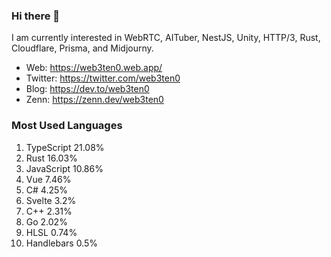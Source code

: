 ### Hi there 👋

I am currently interested in WebRTC, AITuber, NestJS, Unity, HTTP/3, Rust, Cloudflare, Prisma, and Midjourny. 

- Web: https://web3ten0.web.app/
- Twitter: https://twitter.com/web3ten0
- Blog: https://dev.to/web3ten0
- Zenn: https://zenn.dev/web3ten0

### Most Used Languages 

1. TypeScript 21.08%
2. Rust 16.03%
3. JavaScript 10.86%
4. Vue 7.46%
5. C# 4.25%
6. Svelte 3.2%
7. C++ 2.31%
8. Go 2.02%
9. HLSL 0.74%
10. Handlebars 0.5%



